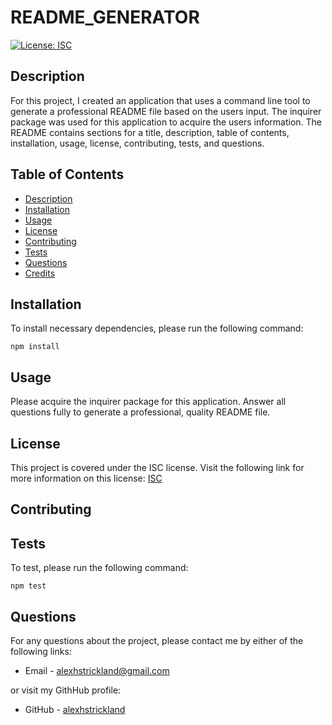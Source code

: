 # README_GENERATOR

  [![License: ISC](https://img.shields.io/badge/License-ISC-blue.svg)](https://opensource.org/licenses/ISC)

  ## Description
  For this project, I created an application that uses a command line tool to generate a professional README file based on the users input. The inquirer package was used for this application to acquire the users information. The README contains sections for a title, description, table of contents, installation, usage, license, contributing, tests, and questions.

  ## Table of Contents

  * [Description](#Description)
  * [Installation](#Installation)
  * [Usage](#Usage)
  * [License](#License)
  * [Contributing](#contributing)
  * [Tests](#Tests)
  * [Questions](#Questions)
  * [Credits](#Credits)

  ## Installation

  To install necessary dependencies, please run the following command:
  ```
  npm install
  ```

  ## Usage
  Please acquire the inquirer package for this application. Answer all questions fully to generate a professional, quality README file.

  ## License
  This project is covered under the ISC license. Visit the following link for more information on this license: [ISC](https://opensource.org/licenses/ISC)


  ## Contributing
  

  ## Tests
  To test, please run the following command:
  ```
  npm test
  ```

  ## Questions
  For any questions about the project, please contact me by either of the following links:
  
  * Email - alexhstrickland@gmail.com 
  
  or visit my GithHub profile:
  
  * GitHub - [alexhstrickland](https://github.com/alexhstrickland)

